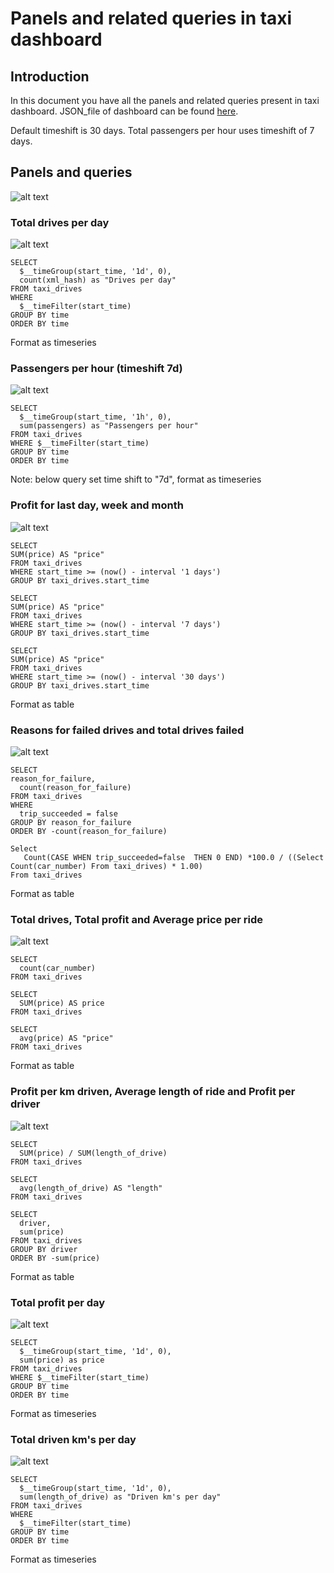 # Panels and related queries in taxi dashboard

## Introduction

In this document you have all the panels and related queries present in taxi dashboard. JSON_file of dashboard can be found [here](https://github.com/Robo-Project/rpa_dashboard_grafana/blob/master/dashboards/taxi_board.json).

Default timeshift is 30 days. Total passengers per hour uses timeshift of 7 days.

## Panels and queries

![alt text](taxidashboardphotos/taxi_dashboard.png "Taxi dashboard")

### Total drives per day

![alt text](taxidashboardphotos/total_drives_per_day.png "Total drives per day")

```
SELECT
  $__timeGroup(start_time, '1d', 0),
  count(xml_hash) as "Drives per day"
FROM taxi_drives
WHERE
  $__timeFilter(start_time)
GROUP BY time
ORDER BY time
```

Format as timeseries

### Passengers per hour (timeshift 7d)

![alt text](taxidashboardphotos/total_passengers_per_hour.png "Passengers per hour")

```
SELECT
  $__timeGroup(start_time, '1h', 0), 
  sum(passengers) as "Passengers per hour"
FROM taxi_drives 
WHERE $__timeFilter(start_time)
GROUP BY time
ORDER BY time
```

Note: below query set time shift to "7d", format as timeseries

### Profit for last day, week and month

![alt text](taxidashboardphotos/profit_for_last_day_week_month.png "Profit for last day, week and month")

```
SELECT 
SUM(price) AS "price"
FROM taxi_drives    
WHERE start_time >= (now() - interval '1 days')
GROUP BY taxi_drives.start_time

SELECT 
SUM(price) AS "price"
FROM taxi_drives    
WHERE start_time >= (now() - interval '7 days')
GROUP BY taxi_drives.start_time

SELECT 
SUM(price) AS "price"
FROM taxi_drives    
WHERE start_time >= (now() - interval '30 days')
GROUP BY taxi_drives.start_time
```

Format as table

### Reasons for failed drives and total drives failed

![alt text](taxidashboardphotos/reasons_for_failed_drives_and_total_drives_failed.png "Reasons for failed drives and total drives failed")

```
SELECT
reason_for_failure,
  count(reason_for_failure)
FROM taxi_drives
WHERE
  trip_succeeded = false
GROUP BY reason_for_failure
ORDER BY -count(reason_for_failure)

Select 
   Count(CASE WHEN trip_succeeded=false  THEN 0 END) *100.0 / ((Select Count(car_number) From taxi_drives) * 1.00)
From taxi_drives

```

Format as table

### Total drives, Total profit and Average price per ride

![alt text](taxidashboardphotos/drives_total_profit_total_average_price_per_ride.png "Total drives, Total profit and Average price per ride")

```
SELECT
  count(car_number)
FROM taxi_drives

SELECT
  SUM(price) AS price
FROM taxi_drives

SELECT
  avg(price) AS "price"
FROM taxi_drives
```

Format as table

### Profit per km driven, Average length of ride and Profit per driver

![alt text](taxidashboardphotos/profit_per_km_driven_average_length_profit_per_driver.png "Total drives, Total profit and Average price per ride")

```
SELECT
  SUM(price) / SUM(length_of_drive)
FROM taxi_drives

SELECT
  avg(length_of_drive) AS "length"
FROM taxi_drives

SELECT
  driver,
  sum(price)
FROM taxi_drives
GROUP BY driver
ORDER BY -sum(price)
```

Format as table

### Total profit per day

![alt text](taxidashboardphotos/total_profit_per_day.png "Total profit per day")

```
SELECT
  $__timeGroup(start_time, '1d', 0), 
  sum(price) as price
FROM taxi_drives 
WHERE $__timeFilter(start_time)
GROUP BY time
ORDER BY time
```

Format as timeseries

### Total driven km's per day

![alt text](taxidashboardphotos/total_driven_km_per_day.png "Total driven km's per day")

```
SELECT
  $__timeGroup(start_time, '1d', 0),
  sum(length_of_drive) as "Driven km's per day"
FROM taxi_drives
WHERE
  $__timeFilter(start_time)
GROUP BY time
ORDER BY time
```

Format as timeseries
